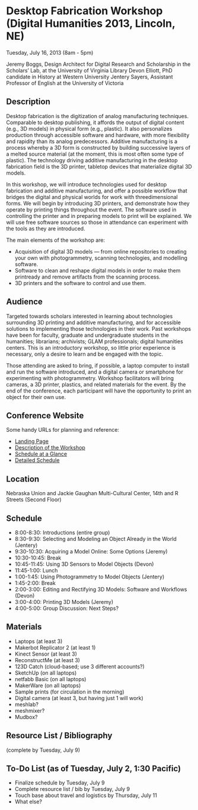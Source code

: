 # Desktop Fabrication Workshop (Digital Humanities 2013, Lincoln, NE) 

Tuesday, July 16, 2013 (8am - 5pm) 

Jeremy Boggs, Design Architect for Digital Research and Scholarship in the Scholars’ Lab, at the University of Virginia Library
Devon Elliott, PhD candidate in History at Western University
Jentery Sayers, Assistant Professor of English at the University of Victoria

## Description
Desktop fabrication is the digitization of analog manufacturing techniques. Comparable to desktop publishing, it affords the output of digital content (e.g., 3D models) in physical form (e.g., plastic). It also personalizes production through accessible software and hardware, with more flexibility and rapidity than its analog predecessors. Additive manufacturing is a process whereby a 3D form is constructed by building successive layers of a melted source material (at the moment, this is most often some type of plastic). The technology driving additive manufacturing in the desktop fabrication field is the 3D printer, tabletop devices that materialize digital 3D models.

In this workshop, we will introduce technologies used for desktop fabrication and additive manufacturing, and offer a possible workflow that bridges the digital and physical worlds for work with three­dimensional forms. We will begin by introducing 3D printers, and demonstrate how they operate by printing things throughout the event. The software used in controlling the printer and in preparing models to print will be explained. We will use free software sources so those in attendance can experiment with the tools as they are introduced.

The main elements of the workshop are:

* Acquisition of digital 3D models — from online repositories to creating your own with photogrammetry, scanning technologies, and modelling software.
* Software to clean and reshape digital models in order to make them print­ready and remove artifacts from the scanning process.
* 3D printers and the software to control and use them.

## Audience
Targeted towards scholars interested in learning about technologies surrounding 3D printing and additive manufacturing, and for accessible solutions to implementing those technologies in their work. Past workshops have been for faculty, graduate and undergraduate students in the humanities; librarians; archivists; GLAM professionals; digital humanities centers. This is an introductory workshop, so little prior experience is necessary, only a desire to learn and be engaged with the topic.

Those attending are asked to bring, if possible, a laptop computer to install and run the software introduced, and a digital camera or smartphone for experimenting with photogrammetry. Workshop facilitators will bring cameras, a 3D printer, plastics, and related materials for the event. By the end of the conference, each participant will have the opportunity to print an object for their own use.

## Conference Website

Some handy URLs for planning and reference: 

* [Landing Page](http://dh2013.unl.edu/)
* [Description of the Workshop](http://dh2013.unl.edu/schedule-and-events/workshops/#fabrication) 
* [Schedule at a Glance](http://dh2013.unl.edu/schedule-and-events/) 
* [Detailed Schedule](http://dh2013.unl.edu/schedule-and-events/detailed-schedule/) 

## Location

Nebraska Union and Jackie Gaughan Multi-Cultural Center, 14th and R Streets (Second Floor) 

## Schedule

* 8:00-8:30: Introductions (entire group)
* 8:30-9:30: Selecting and Modeling an Object Already in the World (Jentery) 
* 9:30-10:30: Acquiring a Model Online: Some Options (Jeremy)
* 10:30-10:45: Break 
* 10:45-11:45: Using 3D Sensors to Model Objects (Devon) 
* 11:45-1:00: Lunch
* 1:00-1:45: Using Photogrammetry to Model Objects (Jentery) 
* 1:45-2:00: Break
* 2:00-3:00: Editing and Rectifying 3D Models: Software and Workflows (Devon) 
* 3:00-4:00: Printing 3D Models (Jeremy) 
* 4:00-5:00: Group Discussion: Next Steps? 

## Materials 

* Laptops (at least 3) 
* Makerbot Replicator 2 (at least 1) 
* Kinect Sensor (at least 3) 
* ReconstructMe (at least 3)
* 123D Catch (cloud-based; use 3 different accounts?) 
* SketchUp (on all laptops) 
* netfabb Basic (on all laptops) 
* MakerWare (on all laptops) 
* Sample prints (for circulation in the morning) 
* Digital camera (at least 3, but having just 1 will work) 
* meshlab? 
* meshmixer? 
* Mudbox? 

## Resource List / Bibliography 

(complete by Tuesday, July 9) 

## To-Do List (as of Tuesday, July 2, 1:30 Pacific) 

* Finalize schedule by Tuesday, July 9
* Complete resource list / bib by Tuesday, July 9
* Touch base about travel and logistics by Thursday, July 11
* What else? 



